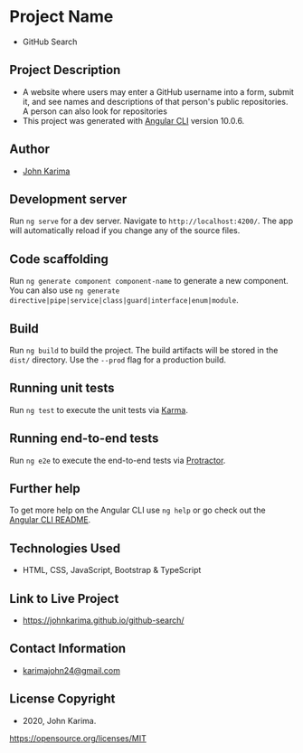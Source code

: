# Project Name 

- GitHub Search

## Project Description 

- A website where users may enter a GitHub username into a form, submit it, and see names and descriptions of that person's public repositories. A person can also look for repositories
- This project was generated with [Angular CLI](https://github.com/angular/angular-cli) version 10.0.6.

## Author 

- [John Karima](https://github.com/JohnKarima)

## Development server

Run `ng serve` for a dev server. Navigate to `http://localhost:4200/`. The app will automatically reload if you change any of the source files.

## Code scaffolding

Run `ng generate component component-name` to generate a new component. You can also use `ng generate directive|pipe|service|class|guard|interface|enum|module`.

## Build

Run `ng build` to build the project. The build artifacts will be stored in the `dist/` directory. Use the `--prod` flag for a production build.

## Running unit tests

Run `ng test` to execute the unit tests via [Karma](https://karma-runner.github.io).

## Running end-to-end tests

Run `ng e2e` to execute the end-to-end tests via [Protractor](http://www.protractortest.org/).

## Further help

To get more help on the Angular CLI use `ng help` or go check out the [Angular CLI README](https://github.com/angular/angular-cli/blob/master/README.md).

## Technologies Used

- HTML, CSS, JavaScript, Bootstrap & TypeScript

## Link to Live Project

- https://johnkarima.github.io/github-search/

## Contact Information

- karimajohn24@gmail.com

## License Copyright 

- 2020, John Karima.

https://opensource.org/licenses/MIT